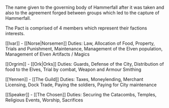 The name given to the governing body of Hammerfall after it was taken and also to the agreement forged between groups which led to the capture of Hammerfall.

The Pact is comprised of 4 members which represent their factions interests.

[[Ivar]] - [[Norse|Norsemen]]
Duties: Law, Allocation of Food, Property, Trials and Punishment, Maintenance, Management of the Elven population, Management of Elven Artifacts / Magics

[[Orgrim]] - [[Ork|Orks]]
Duties: Guards, Defense of the City, Distribution of food to the Elves, Trial by combat, Weapon and Armour Smithing

[[Yennen]] - [[The Guild]]
Duties: Taxes, Moneylending, Merchant Licensing, Dock Trade, Paying the soldiers, Paying for City maintenance

[[Speaker]] - [[The Chosen]]
Duties: Securing the Catacombs, Temples, Religious Events, Worship, Sacrifices